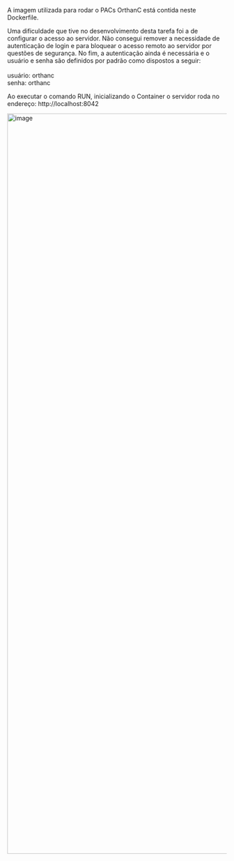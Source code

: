 A imagem utilizada para rodar o PACs OrthanC está contida neste Dockerfile. 

Uma dificuldade que tive no desenvolvimento desta tarefa foi a de configurar o acesso ao servidor. Não consegui remover a necessidade de autenticação de login e para bloquear o acesso remoto ao servidor por questões de segurança.
No fim, a autenticação ainda é necessária e o usuário e senha são definidos por padrão como dispostos a seguir:
<br>
     <br> usuário: orthanc
     <br> senha: orthanc

Ao executar o comando RUN, inicializando o Container o servidor roda no endereço:
  http://localhost:8042


<img width="1699" alt="image" src="https://github.com/user-attachments/assets/1bf08950-433c-4c8e-a924-b441e25fc7b4">
